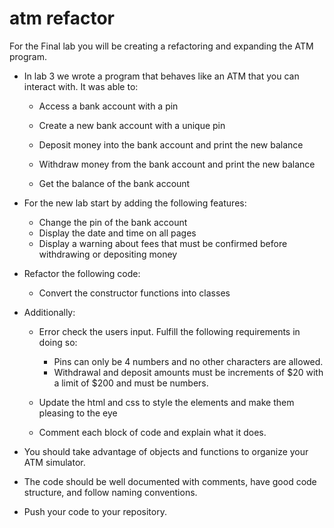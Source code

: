 # atm refactor 
For the Final lab you will be creating a refactoring and expanding the ATM program.

* In lab 3 we wrote a program that behaves like an ATM that you can interact with. It was able to:

    * Access a bank account with a pin

    * Create a new bank account with a unique pin

    * Deposit money into the bank account and print the new balance

    * Withdraw money from the bank account and print the new balance

    * Get the balance of the bank account

* For the new lab start by adding the following features: 

    * Change the pin of the bank account
	* Display the date and time on all pages
	* Display a warning about fees that must be confirmed before withdrawing or depositing money 

* Refactor the following code: 
	
	* Convert the constructor functions into classes

* Additionally: 
	
	* Error check the users input. Fulfill the following requirements in doing so: 
		* Pins can only be 4 numbers and no other characters are allowed. 
		* Withdrawal and deposit amounts must be increments of $20 with a limit of $200 and must be numbers.
		
	* Update the html and css to style the elements and make them pleasing to the eye 
	* Comment each block of code and explain what it does. 
	

* You should take advantage of objects and functions to organize your ATM simulator.

* The code should be well documented with comments, have good code structure, and follow naming conventions.

* Push your code to your repository.